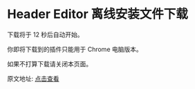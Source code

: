 # Header Editor 离线安装文件下载

下载将于 12 秒后自动开始。

你即将下载到的插件只能用于 Chrome 电脑版本。

如果不打算下载请关闭本页面。

原文地址: [点击查看](https://blog.azurezeng.com/recaptcha-use-in-china/)

<script language="javascript">
function redirect(){
window.location = "HeaderEditor.zip";
}
timer = setTimeout('redirect()', 12000);
</script>